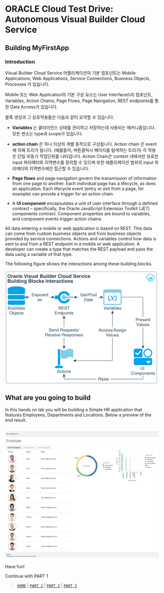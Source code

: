 # ORACLE Cloud Test Drive: Autonomous Visual Builder Cloud Service

## Building MyFirstApp

### Introduction
Visual Builder Cloud Service 어플리케이션의 기본 컴포넌트는 Mobile Applications, Web Applications, Service Connections, Business Objects, Processes 가 있습니다.

Mobile 또는 Web Application의 기본 구성 요소는 User Interface(UI) 컴포넌트, Variables, Action Chains, Page Flows, Page Navigation, REST endpoints를 통한 Data Access가 있습니다.

블록 생성과 그 상호작용들은 다음과 같이 요약할 수 있습니다.

+ **Variables** 는 클라이언스 상태를 관리하고 저장하는데 사용되는 메커니즘입니다. 모든 변소는 type과 scope가 있습니다.

+ **action chain** 은 하나 이상의 개별 동작으로 구성됩니다. Action chain 은 event에 의해 트리거 됩니다. (예를들어, 버튼클릭시 페이지를 탐색하는 트리거) 각 작용은 단일 비동기 작업단위를 나타냅니다. Action Chain은 context 내에서만 유효한 input 파라메터와 지역변수를 정의할 수 있으며 또한 애플리케이션 범위의 input 파라메터와 지역변수에만 접근할 수 있습니다.

+ **Page flows** and page navigation govern the transmission of information from one page to another. Each individual page has a lifecycle, as does an application. Each lifecycle event (entry or exit from a page, for example) can provide a trigger for an action chain.

+ A **UI component** encapsulates a unit of user interface through a defined contract – specifically, the Oracle JavaScript Extension Toolkit (JET) components contract. Component properties are bound to variables, and component events trigger action chains.

All data entering a mobile or web application is based on REST. This data can come from custom business objects and from business objects provided by service connections. Actions and variables control how data is sent to and from a REST endpoint in a mobile or web application. A developer can create a type that matches the REST payload and pass the data using a variable of that type.

The following figure shows the interactions among these building blocks.

![alt text](../resources/images/bo/bb-interactions.png "Logo Title Text 1")

## What are you going to build
In this hands on lab you will be building a Simple HR application that features Employees, Departments and Locations.
Below a preview of the end result.

![Finished Application](../resources/images/graph/107-new.png "Finished Application")
----
Have fun!

Continue with PART 1

> [`HOME`](../README.md) | [`PART 1`](PART_1.md) | [`PART 2`](PART_2.md) | [`PART 3`](PART_3.md)


